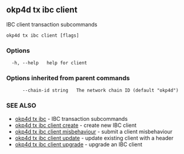 ## okp4d tx ibc client

IBC client transaction subcommands

```
okp4d tx ibc client [flags]
```

### Options

```
  -h, --help   help for client
```

### Options inherited from parent commands

```
      --chain-id string   The network chain ID (default "okp4d")
```

### SEE ALSO

* [okp4d tx ibc](okp4d_tx_ibc.md)	 - IBC transaction subcommands
* [okp4d tx ibc client create](okp4d_tx_ibc_client_create.md)	 - create new IBC client
* [okp4d tx ibc client misbehaviour](okp4d_tx_ibc_client_misbehaviour.md)	 - submit a client misbehaviour
* [okp4d tx ibc client update](okp4d_tx_ibc_client_update.md)	 - update existing client with a header
* [okp4d tx ibc client upgrade](okp4d_tx_ibc_client_upgrade.md)	 - upgrade an IBC client

